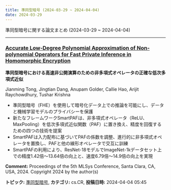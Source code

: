 ```yaml
---
title: 準同型暗号 (2024-03-29 ~ 2024-04-04)
date: 2024-03-29
---
```


準同型暗号に関する論文まとめ (2024-03-29 ~ 2024-04-04)


- - -

### [Accurate Low-Degree Polynomial Approximation of Non-polynomial Operators for Fast Private Inference in Homomorphic Encryption](http://arxiv.org/abs/2404.03216)

**準同型暗号における高速非公開演算のための非多項式オペレータの正確な低次多項式近似**

Jianming Tong, Jingtian Dang, Anupam Golder, Callie Hao, Arijit Raychowdhury, Tushar Krishna

- 準同型暗号（FHE）を使用して暗号化データ上での推論を可能にし、データと機械学習モデルのプライバシーを保護
- 新たなフレームワークSmartPAFは、非多項式オペレータ（ReLU、MaxPooling）を低次多項式近似関数（PAF）に置き換え、精度を回復するための四つの技術を提案
- SmartPAFは入力配布に基づいてPAFの係数を調整、進行的に非多項式オペレータを置換し、PAFと他の線形オペレータで交互に訓練
- SmartPAFの利用により、ResNet-18モデルでImageNet-1kデータセット上での精度1.42倍〜13.64倍の向上と、速度6.79倍〜14.9倍の向上を実現

**Comment:** Proceedings of the 5th MLSys Conference, Santa Clara, CA, USA, 2024.   Copyright 2024 by the author(s)

**トピック:** [準同型暗号](he), **カテゴリ:** cs.CR, **投稿日時:** 2024-04-04 05:45
